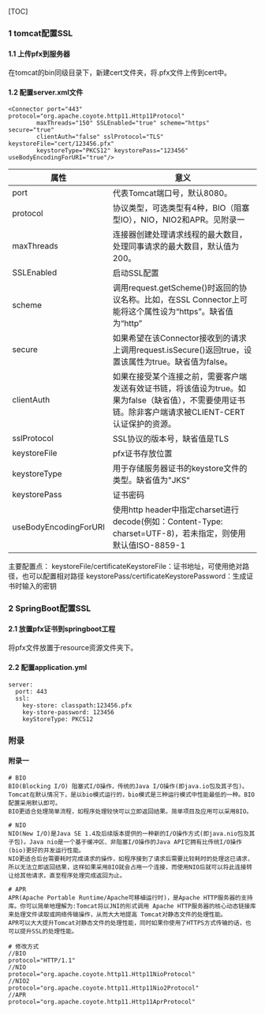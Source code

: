 [TOC]

### 1 tomcat配置SSL
#### 1.1 上传pfx到服务器
在tomcat的bin同级目录下，新建cert文件夹，将.pfx文件上传到cert中。
#### 1.2 配置server.xml文件
```
<Connector port="443" protocol="org.apache.coyote.http11.Http11Protocol"
		maxThreads="150" SSLEnabled="true" scheme="https" secure="true"
		clientAuth="false" sslProtocol="TLS" keystoreFile="cert/123456.pfx"
		keystoreType="PKCS12" keystorePass="123456" useBodyEncodingForURI="true"/>
```
|属性|意义|
|---|---|
|port|代表Tomcat端口号，默认8080。|
|protocol|协议类型，可选类型有4种，BIO（阻塞型IO），NIO，NIO2和APR。见附录一|
|maxThreads|连接器创建处理请求线程的最大数目，处理同事请求的最大数目，默认值为200。|
|SSLEnabled|启动SSL配置|
|scheme|调用request.getScheme()时返回的协议名称。比如，在SSL Connector上可能将这个属性设为“https”。缺省值为“http”|
|secure|如果希望在该Connector接收到的请求上调用request.isSecure()返回true，设置该属性为true。缺省值为false。|
|clientAuth|如果在接受某个连接之前，需要客户端发送有效证书链，将该值设为true。如果为false（缺省值），不需要使用证书链。除非客户端请求被CLIENT-CERT认证保护的资源。|
|sslProtocol|SSL协议的版本号，缺省值是TLS|
|keystoreFile|pfx证书存放位置|
|keystoreType|用于存储服务器证书的keystore文件的类型。缺省值为"JKS"|
|keystorePass|证书密码|
|useBodyEncodingForURI|使用http header中指定charset进行decode(例如：Content-Type: charset=UTF-8)，若未指定，则使用默认值ISO-8859-1|
主要配置点：
keystoreFile/certificateKeystoreFile：证书地址，可使用绝对路径，也可以配置相对路径
keystorePass/certificateKeystorePassword：生成证书时输入的密钥
### 2 SpringBoot配置SSL
#### 2.1 放置pfx证书到springboot工程
将pfx文件放置于resource资源文件夹下。
#### 2.2 配置application.yml
```
server:
  port: 443
  ssl:
    key-store: classpath:123456.pfx
    key-store-password: 123456
    keyStoreType: PKCS12
```
### 附录
#### 附录一
```
# BIO
BIO(Blocking I/O) 阻塞式I/O操作，传统的Java I/O操作(即java.io包及其子包)。Tomcat在默认情况下，是以bio模式运行的，bio模式是三种运行模式中性能最低的一种。BIO配置采用默认即可。
BIO更适合处理简单流程，如程序处理较快可以立即返回结果。简单项目及应用可以采用BIO。

# NIO
NIO(New I/O)是Java SE 1.4及后续版本提供的一种新的I/O操作方式(即java.nio包及其子包)。Java nio是一个基于缓冲区、非阻塞I/O操作的Java API它拥有比传统I/O操作(bio)更好的并发运行性能。
NIO更适合后台需要耗时完成请求的操作，如程序接到了请求后需要比较耗时的处理这已请求，所以无法立即返回结果，这样如果采用BIO就会占用一个连接，而使用NIO后就可以将此连接转让给其他请求，直至程序处理完成返回为止。

# APR
APR(Apache Portable Runtime/Apache可移植运行时)，是Apache HTTP服务器的支持库。你可以简单地理解为:Tomcat将以JNI的形式调用 Apache HTTP服务器的核心动态链接库来处理文件读取或网络传输操作，从而大大地提高 Tomcat对静态文件的处理性能。 
APR可以大大提升Tomcat对静态文件的处理性能，同时如果你使用了HTTPS方式传输的话，也可以提升SSL的处理性能。

# 修改方式
//BIO 
protocol="HTTP/1.1" 
//NIO 
protocol="org.apache.coyote.http11.Http11NioProtocol" 
//NIO2 
protocol="org.apache.coyote.http11.Http11Nio2Protocol" 
//APR 
protocol="org.apache.coyote.http11.Http11AprProtocol"
```
